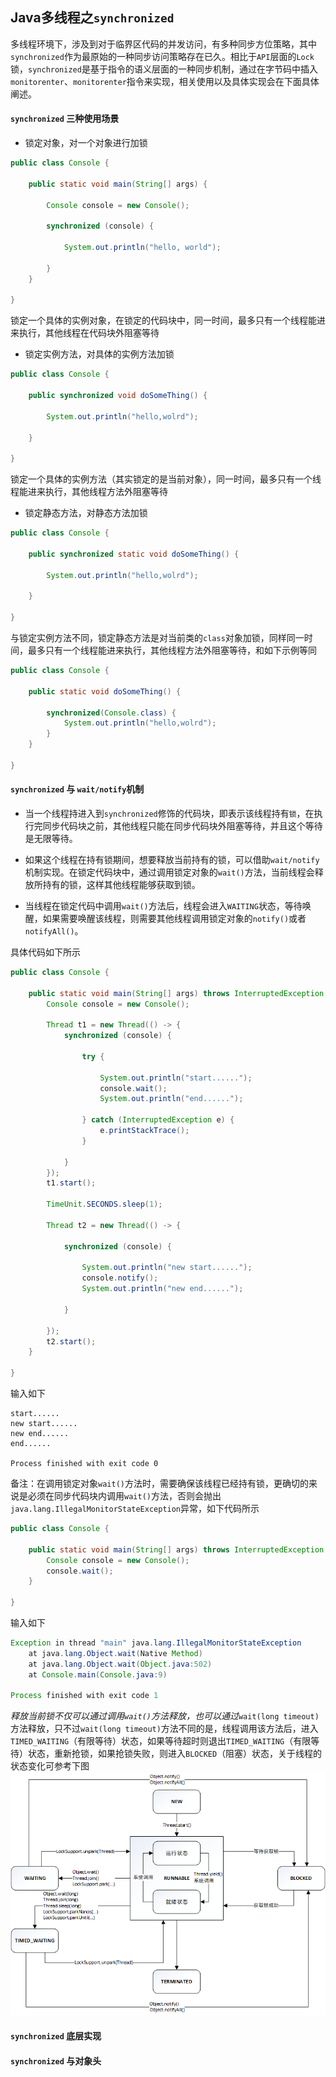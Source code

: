 ## Java多线程之`synchronized`
多线程环境下，涉及到对于临界区代码的并发访问，有多种同步方位策略，其中`synchronized`作为最原始的一种同步访问策略存在已久。相比于`API`层面的`Lock`锁，`synchronized`是基于指令的语义层面的一种同步机制，通过在字节码中插入`monitorenter`、`monitorenter`指令来实现，相关使用以及具体实现会在下面具体阐述。
#### `synchronized` 三种使用场景
+ 锁定对象，对一个对象进行加锁
```java
public class Console {

    public static void main(String[] args) {

        Console console = new Console();

        synchronized (console) {

            System.out.println("hello, world");

        }
    }

}
```
锁定一个具体的实例对象，在锁定的代码块中，同一时间，最多只有一个线程能进来执行，其他线程在代码块外阻塞等待

+ 锁定实例方法，对具体的实例方法加锁
```java
public class Console {

    public synchronized void doSomeThing() {

        System.out.println("hello,wolrd");

    }

}
```
锁定一个具体的实例方法（其实锁定的是当前对象），同一时间，最多只有一个线程能进来执行，其他线程方法外阻塞等待

+ 锁定静态方法，对静态方法加锁
```java
public class Console {

    public synchronized static void doSomeThing() {

        System.out.println("hello,wolrd");

    }

}
```
与锁定实例方法不同，锁定静态方法是对当前类的`class`对象加锁，同样同一时间，最多只有一个线程能进来执行，其他线程方法外阻塞等待，和如下示例等同
```java
public class Console {

    public static void doSomeThing() {

        synchronized(Console.class) {
            System.out.println("hello,wolrd");
        }
    }

}
```

#### `synchronized` 与 `wait/notify`机制
+ 当一个线程持进入到`synchronized`修饰的代码块，即表示该线程持有`锁`，在执行完同步代码块之前，其他线程只能在同步代码块外阻塞等待，并且这个等待是无限等待。

+ 如果这个线程在持有锁期间，想要释放当前持有的锁，可以借助`wait/notify`机制实现。在锁定代码块中，通过调用锁定对象的`wait()`方法，当前线程会释放所持有的锁，这样其他线程能够获取到锁。

+ 当线程在锁定代码中调用`wait()`方法后，线程会进入`WAITING`状态，等待唤醒，如果需要唤醒该线程，则需要其他线程调用锁定对象的`notify()`或者`notifyAll()`。

具体代码如下所示
```java
public class Console {

    public static void main(String[] args) throws InterruptedException {
        Console console = new Console();

        Thread t1 = new Thread(() -> {
            synchronized (console) {

                try {

                    System.out.println("start......");
                    console.wait();
                    System.out.println("end......");

                } catch (InterruptedException e) {
                    e.printStackTrace();
                }

            }
        });
        t1.start();

        TimeUnit.SECONDS.sleep(1);

        Thread t2 = new Thread(() -> {

            synchronized (console) {

                System.out.println("new start......");
                console.notify();
                System.out.println("new end......");

            }

        });
        t2.start();
    }

}
```
输入如下
```
start......
new start......
new end......
end......

Process finished with exit code 0
```
备注：在调用锁定对象`wait()`方法时，需要确保该线程已经持有锁，更确切的来说是必须在同步代码块内调用`wait()`方法，否则会抛出`java.lang.IllegalMonitorStateException`异常，如下代码所示
```java
public class Console {

    public static void main(String[] args) throws InterruptedException {
        Console console = new Console();
        console.wait();
    }

}
```
输入如下
```java
Exception in thread "main" java.lang.IllegalMonitorStateException
	at java.lang.Object.wait(Native Method)
	at java.lang.Object.wait(Object.java:502)
	at Console.main(Console.java:9)

Process finished with exit code 1
```

*释放当前锁不仅可以通过调用`wait()`方法释放，也可以通过*`wait(long timeout)`方法释放，只不过`wait(long timeout)`方法不同的是，线程调用该方法后，进入`TIMED_WAITING`（有限等待）状态，如果等待超时则退出`TIMED_WAITING`（有限等待）状态，重新抢锁，如果抢锁失败，则进入`BLOCKED`（阻塞）状态，关于线程的状态变化可参考下图
![线程状态转换](images/线程状态转换.png)

#### `synchronized` 底层实现


#### `synchronized` 与对象头